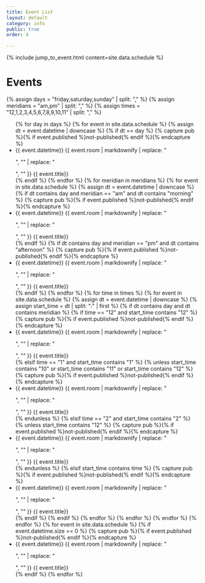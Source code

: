 ```yaml
---
title: Event List
layout: default
category: info
public: true
order: 4

---
```


{% include jump_to_event.html content=site.data.schedule %}

# Events

{% assign days = "friday,saturday,sunday" | split: "," %}
{% assign meridians = "am,pm" | split: "," %}
{% assign times = "12,1,2,3,4,5,6,7,8,9,10,11" | split: "," %}
<ul>
{% for day in days %}
{% for event in site.data.schedule %}
{% assign dt = event.datetime | downcase %}
{%   if dt == day %}
{% capture pub %}{% if event.published %}not-published{% endif %}{% endcapture %}
<li class='{{pub}}'>
  <span class="datetime">{{ event.datetime}}</span>
  <span class="room">{{ event.room | markdownify | replace: "<p>", "" | replace: "</p>", "" }}</span>
  <span class="title">{{ event.title}}</span>
</li>
{%   endif %}
{% endfor %}
{% for meridian in meridians %}
{% for event in site.data.schedule %}
{%   assign dt = event.datetime | downcase %}
{%   if dt contains day and meridian == "am" and dt contains "morning" %}
{% capture pub %}{% if event.published %}not-published{% endif %}{% endcapture %}
<li class='{{pub}}'>
  <span class="datetime">{{ event.datetime}}</span>
  <span class="room">{{ event.room | markdownify | replace: "<p>", "" | replace: "</p>", "" }}</span>
  <span class="title">{{ event.title}}</span>
</li>
{%   endif %}
{%   if dt contains day and meridian == "pm" and dt contains "afternoon" %}
{% capture pub %}{% if event.published %}not-published{% endif %}{% endcapture %}
<li class='{{pub}}'>
  <span class="datetime">{{ event.datetime}}</span>
  <span class="room">{{ event.room | markdownify | replace: "<p>", "" | replace: "</p>", "" }}</span>
  <span class="title">{{ event.title}}</span>
</li>
{%   endif %}
{% endfor %}
{% for time in times %}
{%   for event in site.data.schedule %}
{%     assign dt = event.datetime | downcase %}
{%     assign start_time = dt | split: ":" | first %}
{%     if dt contains day and dt contains meridian %}
{%       if time == "12" and start_time contains "12" %}
{% capture pub %}{% if event.published %}not-published{% endif %}{% endcapture %}
<li class='{{pub}}'>
  <span class="datetime">{{ event.datetime}}</span>
  <span class="room">{{ event.room | markdownify | replace: "<p>", "" | replace: "</p>", "" }}</span>
  <span class="title">{{ event.title}}</span>
</li>
{%       elsif time == "1" and start_time contains "1" %}
{%         unless start_time contains "10" or start_time contains "11" or start_time contains "12" %}
{% capture pub %}{% if event.published %}not-published{% endif %}{% endcapture %}
<li class='{{pub}}'>
  <span class="datetime">{{ event.datetime}}</span>
  <span class="room">{{ event.room | markdownify | replace: "<p>", "" | replace: "</p>", "" }}</span>
  <span class="title">{{ event.title}}</span>
</li>
{%         endunless %}
{%       elsif time == "2" and start_time contains "2" %}
{%         unless start_time contains "12" %}
{% capture pub %}{% if event.published %}not-published{% endif %}{% endcapture %}
<li class='{{pub}}'>
  <span class="datetime">{{ event.datetime}}</span>
  <span class="room">{{ event.room | markdownify | replace: "<p>", "" | replace: "</p>", "" }}</span>
  <span class="title">{{ event.title}}</span>
</li>
{%         endunless %}
{%       elsif start_time contains time %}
{% capture pub %}{% if event.published %}not-published{% endif %}{% endcapture %}
<li class='{{pub}}'>
  <span class="datetime">{{ event.datetime}}</span>
  <span class="room">{{ event.room | markdownify | replace: "<p>", "" | replace: "</p>", "" }}</span>
  <span class="title">{{ event.title}}</span>
</li>
{%       endif %}
{%     endif %}
{%   endfor %}
{% endfor %}
{% endfor %}
{% endfor %}
{% for event in site.data.schedule %}
{%   if event.datetime.size == 0 %}
{% capture pub %}{% if event.published %}not-published{% endif %}{% endcapture %}
<li class='{{pub}}'>
  <span class="datetime">{{ event.datetime}}</span>
  <span class="room">{{ event.room | markdownify | replace: "<p>", "" | replace: "</p>", "" }}</span>
  <span class="title">{{ event.title}}</span>
</li>
{%   endif %}
{% endfor %}
</ul>